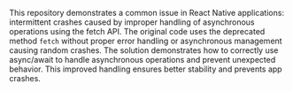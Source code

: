This repository demonstrates a common issue in React Native applications: intermittent crashes caused by improper handling of asynchronous operations using the fetch API. The original code uses the deprecated method `fetch` without proper error handling or asynchronous management causing random crashes.  The solution demonstrates how to correctly use async/await to handle asynchronous operations and prevent unexpected behavior. This improved handling ensures better stability and prevents app crashes.